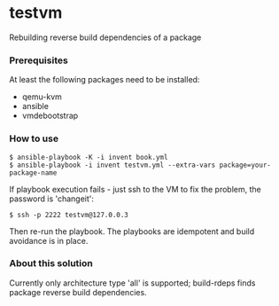 # testvm
Rebuilding reverse build dependencies of a package

### Prerequisites

At least the following packages need to be installed:
 * qemu-kvm
 * ansible
 * vmdebootstrap

### How to use

    $ ansible-playbook -K -i invent book.yml
    $ ansible-playbook -i invent testvm.yml --extra-vars package=your-package-name

If playbook execution fails - just ssh to the VM to fix the problem, the password
is 'changeit':

    $ ssh -p 2222 testvm@127.0.0.3
Then re-run the playbook. The playbooks are idempotent and build avoidance is in
place.

### About this solution

Currently only architecture type 'all' is supported; build-rdeps finds package
reverse build dependencies.
